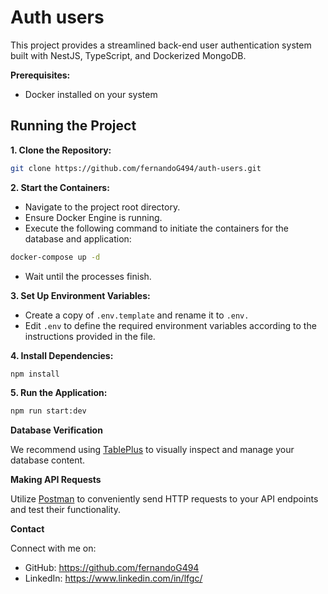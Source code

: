 # Auth users

This project provides a streamlined back-end user authentication system built with NestJS, TypeScript, and Dockerized MongoDB.

**Prerequisites:**

- Docker installed on your system

## Running the Project

**1. Clone the Repository:**

```bash
git clone https://github.com/fernandoG494/auth-users.git
```

**2. Start the Containers:**

- Navigate to the project root directory.
- Ensure Docker Engine is running.
- Execute the following command to initiate the containers for the database and application:

```bash
docker-compose up -d
```

- Wait until the processes finish.

**3. Set Up Environment Variables:**

- Create a copy of `.env.template` and rename it to `.env.`
- Edit `.env` to define the required environment variables according to the instructions provided in the file.

**4. Install Dependencies:**

```bash
npm install
```

**5. Run the Application:**

```bash
npm run start:dev
```

**Database Verification**

We recommend using [TablePlus](https://tableplus.com/) to visually inspect and manage your database content.

**Making API Requests**

Utilize [Postman](https://www.postman.com/) to conveniently send HTTP requests to your API endpoints and test their functionality.

**Contact**

Connect with me on:

- GitHub: https://github.com/fernandoG494
- LinkedIn: https://www.linkedin.com/in/lfgc/
